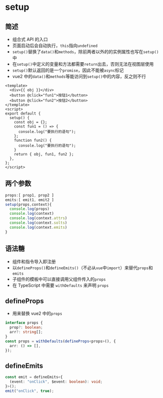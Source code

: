 # setup

## 简述

- 组合式 API 的入口
- 页面启动后会自动执行，`this`指向`undefined`
- `setup()`替换了`data()`和`methods`，除前两者以外的的实例属性也写在`setup()`中
- 在`setup()`中定义的变量和方法都需要`return`出去，否则无法在视图层使用
- `setup()`默认返回的是一个`promise`，因此不能被`async`标记
- vue2 中的`data()`和`methods`等能访问到`setup()`中的内容，反之则不行

```vue
<template>
  <div>{{ obj }}</div>
  <button @click="fun1">按钮1</button>
  <button @click="fun2">按钮2</button>
</template>
<script>
export default {
  setup() {
    const obj = {};
    const fun1 = () => {
      console.log("要执行的语句");
    };
    function fun2() {
      console.log("要执行的语句");
    }
    return { obj, fun1, fun2 };
  },
};
</script>
```

## 两个参数

```js
props:[ prop1, prop2 ]
emits:[ emit1, emit2 ]
setup(props,context){
  console.log(props)
  console.log(context)
  console.log(context.attrs)
  console.log(context.solts)
  console.log(context.emits)
}
```

## 语法糖

- 组件和指令导入即注册
- 以`defineProps()`和`defineEmits()`（不必从`vue`中`import`）来替代`props`和`emits`
- 子组件的模板中可以直接调用父组件传入的`props`
- 在 TypeScript 中需要 `withDefaults` 来声明 `props`

## defineProps

- 用来替换 vue2 中的`props`

```ts
interface props {
  prop?: boolean;
  arr?: string[];
}
const props = withDefaults(defineProps<props>(), {
  arr: () => [],
});
```

## defineEmits

```ts
const emit = defineEmits<{
  (event: "onClick", $event: boolean): void;
}>();
emit("onClick", true);
```
